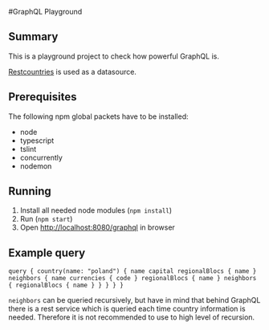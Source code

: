 #GraphQL Playground

## Summary
This is a playground project to check how powerful GraphQL is.

[Restcountries](https://restcountries.eu/) is used as a datasource.

## Prerequisites

The following npm global packets have to be installed:
* node
* typescript
* tslint
* concurrently
* nodemon

## Running

1. Install all needed node modules (`npm install`)
2. Run (`npm start`)
3. Open <http://localhost:8080/graphql> in browser
## Example query
`query {
   country(name: "poland") {
     name
     capital
     regionalBlocs {
       name
     }
     neighbors {
       name
       currencies {
         code
       }
       regionalBlocs {
         name
       }
       neighbors {
         regionalBlocs {
           name
         }
       }
     }
   }
 }`
 
 `neighbors` can be queried recursively, but have in mind that behind GraphQL there is a rest service which is queried each time country information is needed. Therefore it is not recommended to use to high level of recursion.